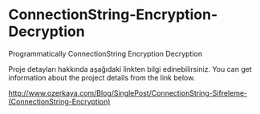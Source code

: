 # ConnectionString-Encryption-Decryption
Programmatically ConnectionString Encryption Decryption 

Proje detayları hakkında aşağıdaki linkten bilgi edinebilirsiniz.
You can get information about the project details from the link below.

http://www.ozerkaya.com/Blog/SinglePost/ConnectionString-Sifreleme-(ConnectionString-Encryption)
